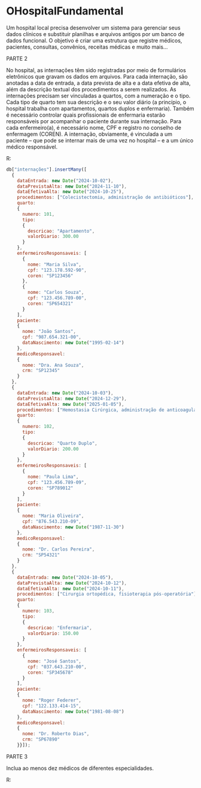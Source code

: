 # OHospitalFundamental
Um hospital local precisa desenvolver um sistema para gerenciar seus dados clínicos e substituir planilhas e arquivos antigos por um banco de dados funcional. O objetivo é criar uma estrutura que registre médicos, pacientes, consultas, convênios, receitas médicas e muito mais...  

PARTE 2

No hospital, as internações têm sido registradas por meio de formulários eletrônicos que gravam os dados em arquivos. 
Para cada internação, são anotadas a data de entrada, a data prevista de alta e a data efetiva de alta, além da descrição textual dos procedimentos a serem realizados. 
As internações precisam ser vinculadas a quartos, com a numeração e o tipo. 
Cada tipo de quarto tem sua descrição e o seu valor diário (a princípio, o hospital trabalha com apartamentos, quartos duplos e enfermaria).
Também é necessário controlar quais profissionais de enfermaria estarão responsáveis por acompanhar o paciente durante sua internação. Para cada enfermeiro(a), é necessário nome, CPF e registro no conselho de enfermagem (COREN).
A internação, obviamente, é vinculada a um paciente – que pode se internar mais de uma vez no hospital – e a um único médico responsável.

R:
```js
db["internações"].insertMany([
  {
    dataEntrada: new Date("2024-10-02"),
    dataPrevistaAlta: new Date("2024-11-10"),
    dataEfetivaAlta: new Date("2024-10-25"),
    procedimentos: ["Colecistectomia, administração de antibióticos"],
    quarto: 
    {
      numero: 101,
      tipo: 
      {
        descricao: "Apartamento",
        valorDiario: 300.00
      }
    },
    enfermeirosResponsaveis: [
      {
        nome: "Maria Silva",
        cpf: "123.178.592-90",
        coren: "SP123456"
      },
      {
        nome: "Carlos Souza",
        cpf: "123.456.789-00",
        coren: "SP654321"
      }
    ],
    paciente: 
    {
      nome: "João Santos",
      cpf: "987.654.321-00",
      dataNascimento: new Date("1995-02-14")
    },
    medicoResponsavel: 
    {
      nome: "Dra. Ana Souza",
      crm: "SP12345"
    }
  },
  {
    dataEntrada: new Date("2024-10-03"),
    dataPrevistaAlta: new Date("2024-12-29"),
    dataEfetivaAlta: new Date("2025-01-05"),
    procedimentos: ["Hemostasia Cirúrgica, administração de anticoagulantes"],
    quarto:
    {
      numero: 102,
      tipo: 
      {
        descricao: "Quarto Duplo",
        valorDiario: 200.00
      }
    },
    enfermeirosResponsaveis: [
      {
        nome: "Paula Lima",
        cpf: "123.456.789-09",
        coren: "SP789012"
      }
    ],
    paciente: 
    {
      nome: "Maria Oliveira",
      cpf: "876.543.210-09",
      dataNascimento: new Date("1987-11-30")
    },
    medicoResponsavel: 
    {
      nome: "Dr. Carlos Pereira",
      crm: "SP54321"
    }
  },
  {
    dataEntrada: new Date("2024-10-05"),
    dataPrevistaAlta: new Date("2024-10-12"),
    dataEfetivaAlta: new Date("2024-10-11"),
    procedimentos: ["Cirurgia ortopédica, fisioterapia pós-operatória"],
    quarto: 
    {
      numero: 103,
      tipo: 
      {
        descricao: "Enfermaria",
        valorDiario: 150.00
      }
    },
    enfermeirosResponsaveis: [
      {
        nome: "José Santos",
        cpf: "037.643.210-00",
        coren: "SP345678"
      }
    ],
    paciente: 
    {
      nome: "Roger Federer",
      cpf: "122.133.414-15",
      dataNascimento: new Date("1981-08-08")
    },
    medicoResponsavel: 
    {
      nome: "Dr. Roberto Dias",
      crm: "SP67890"
    }}]);
```
PARTE 3

Inclua ao menos dez médicos de diferentes especialidades.

R:

